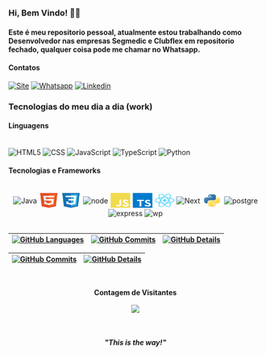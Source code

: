 ### Hi, Bem Vindo! 🖖🏻
#### Este é meu repositorio pessoal, atualmente estou trabalhando como Desenvolvedor nas empresas Segmedic e Clubflex em repositorio fechado, qualquer coisa pode me chamar no Whatsapp.


#### Contatos
[![Site](https://img.shields.io/badge/website-000000?style=for-the-badge&logo=About.me&logoColor=white
	)](https://www.diogoluna.cloud)
[![Whatsapp](https://img.shields.io/badge/WhatsApp-25D366?style=for-the-badge&logo=whatsapp&logoColor=white)](https://w.app/vyAWHN )
[![Linkedin](https://img.shields.io/badge/LinkedIn-0077B5?style=for-the-badge&logo=linkedin&logoColor=white)](https://www.linkedin.com/in/diogosis-inovaseven/ )


### Tecnologias do meu dia a dia (work)

#### Linguagens 
<div style="display: inline-block"><br/>
  <img aling="center" alt="HTML5" src="https://img.shields.io/badge/HTML5-E34F26?style=for-the-badge&logo=html5&logoColor=white">
  <img aling="center" alt="CSS" src="https://img.shields.io/badge/CSS3-1572B6?style=for-the-badge&logo=css3&logoColor=white">
  <img aling="center" alt="JavaScript" src="https://img.shields.io/badge/JavaScript-F7DF1E?style=for-the-badge&logo=javascript&logoColor=black">
  <img aling="center" alt="TypeScript" src="https://img.shields.io/badge/TypeScript-007ACC?style=for-the-badge&logo=typescript&logoColor=white">
  <img aling="center" alt="Python" src="https://img.shields.io/badge/Python-14354C?style=for-the-badge&logo=python&logoColor=white">
</div>


#### Tecnologias e Frameworks 
<!-- <div style="display: inline-block"><br/>
  <img aling="center" alt="HTML5" src="https://img.shields.io/badge/Node.js-43853D?style=for-the-badge&logo=node.js&logoColor=white">
  <img aling="center" alt="CSS" src="https://img.shields.io/badge/Express.js-404D59?style=for-the-badge">
  <img aling="center" alt="JavaScript" src="https://img.shields.io/badge/React-20232A?style=for-the-badge&logo=react&logoColor=61DAFB">
  <img aling="center" alt="TypeScript" src="https://img.shields.io/badge/MySQL-00000F?style=for-the-badge&logo=mysql&logoColor=white">
  <img aling="center" alt="Python" src="https://img.shields.io/badge/Amazon_AWS-FF9900?style=for-the-badge&logo=amazonaws&logoColor=white">
</div> -->

<div align="center">
	<div style="display: inline_block"><br>
	  <img align="center" alt="Java" height="30" width="40" src="https://cdn.jsdelivr.net/gh/devicons/devicon@latest/icons/java/java-original.svg" />
	  <img align="center" alt="HTML" height="30" width="40" src="https://raw.githubusercontent.com/devicons/devicon/master/icons/html5/html5-original.svg">
	  <img align="center" alt="CSS" height="30" width="40" src="https://raw.githubusercontent.com/devicons/devicon/master/icons/css3/css3-original.svg">
	  <img align="center" alt="node" height="30" width="40" src="https://cdn.jsdelivr.net/gh/devicons/devicon/icons/nodejs/nodejs-original.svg">
	  <img align="center" alt="Js" height="30" width="40" src="https://raw.githubusercontent.com/devicons/devicon/master/icons/javascript/javascript-plain.svg">
	  <img align="center" alt="Ts" height="30" width="40" src="https://raw.githubusercontent.com/devicons/devicon/master/icons/typescript/typescript-plain.svg">
	  <img align="center" alt="React" height="30" width="40" src="https://raw.githubusercontent.com/devicons/devicon/master/icons/react/react-original.svg">
	  <img align="center" alt="Next" height="30" width="40" src="https://cdn.jsdelivr.net/gh/devicons/devicon/icons/nextjs/nextjs-original.svg">
	  <img align="center" alt="Python" height="30" width="40" src="https://raw.githubusercontent.com/devicons/devicon/master/icons/python/python-original.svg">
	  <img align="center" alt="postgre" height="30" width="40" src="https://cdn.jsdelivr.net/gh/devicons/devicon/icons/postgresql/postgresql-original.svg">
	  <img align="center" alt="express" height="30" width="40" src="https://cdn.jsdelivr.net/gh/devicons/devicon/icons/express/express-original.svg">
	  <img align="center" alt="wp" height="30" width="40" src="https://cdn.jsdelivr.net/gh/devicons/devicon/icons/wordpress/wordpress-plain.svg">
	</div>
	<br>
<!-- 	<p > 
	  <img margin="2em" width="400em" align="center" src="https://github-readme-stats.vercel.app/api/top-langs/?username=DiogoSis&layout=compact&langs_count=7&theme=dark"/>
	</p> -->
</div>

|[![GitHub Languages](https://github-readme-stats.vercel.app/api/top-langs/?username=DiogoSis&layout=compact&langs_count=7&theme=dark)](https://github.com/vn7n24fzkq/github-profile-summary-cards)|[![GitHub Commits](http://github-profile-summary-cards.vercel.app/api/cards/most-commit-language?username=DiogoSis&theme=dark)](https://github.com/vn7n24fzkq/github-profile-summary-cards)|[![GitHub Details](http://github-profile-summary-cards.vercel.app/api/cards/stats?username=DiogoSis&theme=dark)](https://github.com/vn7n24fzkq/github-profile-summary-cards)|
| ----------- | ----------- | ----------- |

|[![GitHub Commits](http://github-profile-summary-cards.vercel.app/api/cards/productive-time?username=DiogoSis&theme=dark&utcOffset=-3)](https://github.com/vn7n24fzkq/github-profile-summary-cards) | [![GitHub Details](http://github-profile-summary-cards.vercel.app/api/cards/profile-details?username=DiogoSis&theme=dark)](https://github.com/vn7n24fzkq/github-profile-summary-cards)|
| ----------- | ----------- |


<div align="center">
	<br>
	<p align="centre"><b>Contagem de Visitantes</b></p>  
	<p align="center"><img align="center" src="https://profile-counter.glitch.me/{DiogoSis}/count.svg" /></p> 
	<br>
	<h5>"This is the way!"</h5>
</div>


